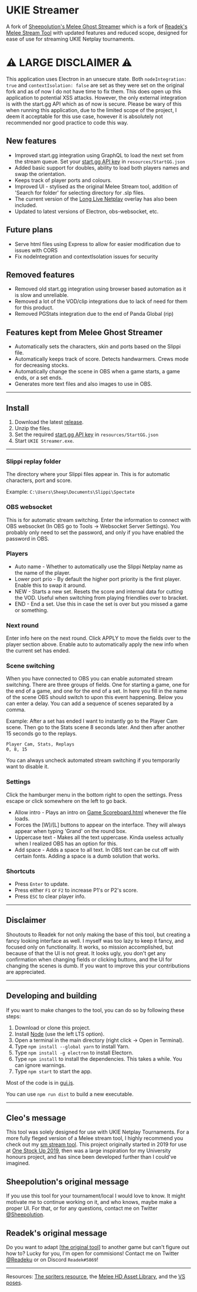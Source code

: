 # UKIE Streamer

A fork of [Sheepolution's Melee Ghost Streamer](https://github.com/Sheepolution/Melee-Ghost-Streamer) which is a fork of [Readek's Melee Stream Tool](https://github.com/Readek/Melee-Stream-Tool) with updated features and reduced scope, designed for ease of use for streaming UKIE Netplay tournaments.

# ⚠️ LARGE DISCLAIMER ⚠️

This application uses Electron in an unsecure state. Both `nodeIntegration: true` and `contextIsolation: false` are set as they were set on the original fork and as of now I do not have time to fix them. This does open up this application to potential XSS attacks. However, the only external integration is with the start.gg API which as of now is secure. Please be wary of this when running this application, due to the limited scope of the project, I deem it acceptable for this use case, however it is absolutely not recommended nor good practice to code this way.

## New features
* Improved start.gg integration using GraphQL to load the next set from the stream queue. Set your [start.gg API key](https://start.gg/admin/profile/developer) in `resources/StartGG.json`
* Added basic support for doubles, ability to load both players names and swap the orientation.
* Keeps track of player ports and colours.
* Improved UI - stylised as the original Melee Stream tool, addition of 'Search for folder' for selecting directory for .slp files.
* The current version of the [Long Live Netplay](https://www.start.gg/LLN) overlay has also been included.
* Updated to latest versions of Electron, obs-websocket, etc.

## Future plans
* Serve html files using Express to allow for easier modification due to issues with CORS
* Fix nodeIntegration and contextIsolation issues for security

## Removed features
* Removed old start.gg integration using browser based automation as it is slow and unreliable.
* Removed a lot of the VOD/clip integrations due to lack of need for them for this product.
* Removed PGStats integration due to the end of Panda Global (rip)

## Features kept from Melee Ghost Streamer
* Automatically sets the characters, skin and ports based on the Slippi file.
* Automatically keeps track of score. Detects handwarmers. Crews mode for decreasing stocks.
* Automatically change the scene in OBS when a game starts, a game ends, or a set ends.
* Generates more text files and also images to use in OBS.

---

## Install

1. Download the latest [release](https://github.com/sheikchick/UKIE-Streamer/releases).
2. Unzip the files.
3. Set the required [start.gg API key](https://start.gg/admin/profile/developer) in `resources/StartGG.json`
4. Start `UKIE Streamer.exe`.

---

### Slippi replay folder

The directory where your Slippi files appear in. This is for automatic characters, port and score.

Example: `C:\Users\Sheep\Documents\Slippi\Spectate`

### OBS websocket

This is for automatic stream switching. Enter the information to connect with OBS websocket (In OBS go to Tools -> Websocket Server Settings). You probably only need to set the password, and only if you have enabled the password in OBS. 

### Players

* Auto name - Whether to automatically use the Slippi Netplay name as the name of the player.
* Lower port prio - By default the higher port priority is the first player. Enable this to swap it around.
* NEW - Starts a new set. Resets the score and internal data for cutting the VOD. Useful when switching from playing friendlies over to bracket.
* END - End a set. Use this in case the set is over but you missed a game or something.

### Next round

Enter info here on the next round. Click APPLY to move the fields over to the player section above. Enable auto to automatically apply the new info when the current set has ended.

### Scene switching

When you have connected to OBS you can enable automated stream switching. There are three groups of fields. One for starting a game, one for the end of a game, and one for the end of a set. In here you fill in the name of the scene OBS should switch to upon this event happening. Below you can enter a delay. You can add a sequence of scenes separated by a comma.

Example: After a set has ended I want to instantly go to the Player Cam scene. Then go to the Stats scene 8 seconds later. And then after another 15 seconds go to the replays.

```
Player Cam, Stats, Replays
0, 8, 15
```

You can always uncheck automated stream switching if you temporarily want to disable it.

### Settings

Click the hamburger menu in the bottom right to open the settings. Press escape or click somewhere on the left to go back.

* Allow intro - Plays an intro on [Game Scoreboard.html](html/Game%20Scoreboard.html) whenever the file loads.
* Forces the [W]/[L] buttons to appear on the interface. They will always appear when typing 'Grand' on the round box.
* Uppercase text - Makes all the text uppercase. Kinda useless actually when I realized OBS has an option for this.
* Add space - Adds a space to all text. In OBS text can be cut off with certain fonts. Adding a space is a dumb solution that works.


### Shortcuts
- Press `Enter` to update.
- Press either `F1` or `F2` to increase P1's or P2's score.
- Press `ESC` to clear player info.

---

## Disclaimer

Shoutouts to Readek for not only making the base of this tool, but creating a fancy looking interface as well. I myself was too lazy to keep it fancy, and focused only on functionality. It works, so mission accomplished, but because of that the UI is not great. It looks ugly, you don't get any confirmation when changing fields or clicking buttons, and the UI for changing the scenes is dumb. If you want to improve this your contributions are appreciated.

---

## Developing and building

If you want to make changes to the tool, you can do so by following these steps:

1. Download or clone this project.
2. Install [Node](https://nodejs.org/en) (use the left LTS option).
3. Open a terminal in the main directory (right click -> Open in Terminal).
4. Type `npm install --global yarn` to install Yarn.
5. Type `npm install -g electron` to install Electorn.
6. Type `npm install` to install the dependencies. This takes a while. You can ignore warnings.
7. Type `npm start` to start the app.

Most of the code is in [gui.js](app/src/gui.js).

You can use `npm run dist` to build a new executable.

---

## Cleo's message

This tool was solely designed for use with UKIE Netplay Tournaments. For a more fully fleged version of a Melee stream tool, I highly recommend you check out my [sm stream tool](https://github.com/sheikchick/sm_stream). This project originally started in 2019 for use at [One Stock Up 2019](https://www.start.gg/tournament/one-stock-up-2019/events), then was a large inspiration for my University honours project, and has since been developed further than I could've imagined.

## Sheepolution's original message

If you use this tool for your tournament/local I would love to know. It might motivate me to continue working on it, and who knows, maybe make a proper UI. For that, or for any questions, contact me on Twitter [@Sheepolution](https://twitter.com/Sheepolution).

## Readek's original message

Do you want to adapt [[the original tool](https://github.com/Readek/Melee-Stream-Tool)] to another game but can't figure out how to? Lucky for you, I'm open for commisions! Contact me on Twitter [@Readeku](https://twitter.com/Readeku) or on Discord `Readek#5869`!

---

Resources: [The spriters resource](https://www.spriters-resource.com/search/?q=melee), the [Melee HD Asset Library](https://assets.melee.tv/), and the [VS poses](https://smashboards.com/threads/download-available-poses-for-classic-mode-vs.435797/).
